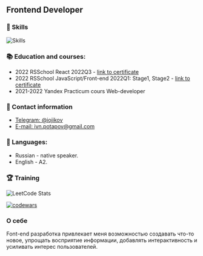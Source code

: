 ## Frontend Developer

### 🔧 Skills
![Skills](https://skillicons.dev/icons?i=js,ts,react,redux,html,css,sass,github,vscode,ps,figma&theme=dark&perline=7)

### 📚 Education and courses:
- 2022 RSSchool React 2022Q3 - [link to certificate](https://app.rs.school/certificate/0uhmmy3v)
- 2022 RSSchool JavaScript/Front-end 2022Q1: Stage1, Stage2 - [link to certificate](https://app.rs.school/certificate/achyd2xs)
- 2021-2022 Yandex Practicum сours Web-developer

### 💬 Contact information
- [Telegram: @iojikov](https://t.me/iojikov) 
- [E-mail: ivn.potapov@gmail.com](mailto:ivn.potapov@gmail.com)

### 🤝 Languages:
- Russian - native speaker.
- English - A2.

### 🏆 Training 
![LeetCode Stats](https://leetcard.jacoblin.cool/ivnpotapov?theme=light&font=Scope%20One)

[![codewars](https://www.codewars.com/users/ivnpotapov/badges/large)](https://www.codewars.com/users/ivnpotapov)

### О себе
Font-end разработка привлекает меня возможностью создавать что-то новое, упрощать восприятие информации, добавлять интерактивность и усиливать интерес пользователей.



